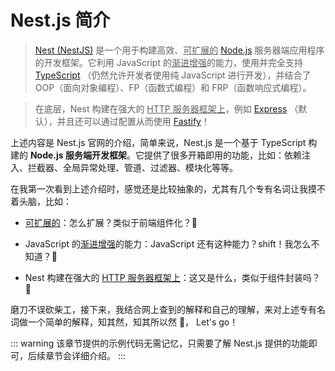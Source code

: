 # Nest.js 简介

> [Nest (NestJS)](https://nestjs.bootcss.com/) 是一个用于构建高效、<u>可扩展的</u> [Node.js](https://nodejs.org/en) 服务器端应用程序的开发框架。它利用 JavaScript 的<u>渐进增强</u>的能力，使用并完全支持 [TypeScript](https://www.typescriptlang.org/) （仍然允许开发者使用纯 JavaScript 进行开发），并结合了 OOP（面向对象编程）、FP（函数式编程）和 FRP（函数响应式编程）。

> 在底层，Nest 构建在强大的 <u>HTTP 服务器框架上</u>，例如 [Express](https://expressjs.com/) （默认），并且还可以通过配置从而使用 [Fastify](https://github.com/fastify/fastify)！

上述内容是 Nest.js 官网的介绍，简单来说，Nest.js 是一个基于 TypeScript 构建的 **Node.js 服务端开发框架**。它提供了很多开箱即用的功能，比如：依赖注入、拦截器、全局异常处理、管道、过滤器、模块化等等。

在我第一次看到上述介绍时，感觉还是比较抽象的，尤其有几个专有名词让我摸不着头脑，比如：

- <u>可扩展的</u>：怎么扩展？类似于前端组件化？🤔️

- JavaScript 的<u>渐进增强</u>的能力：JavaScript 还有这种能力？shift！我怎么不知道？🤨

- Nest 构建在强大的 <u>HTTP 服务器框架上</u>：这又是什么，类似于组件封装吗？🧐

磨刀不误砍柴工，接下来，我结合网上查到的解释和自己的理解，来对上述专有名词做一个简单的解释，知其然，知其所以然 👀， Let's go！

::: warning
该章节提供的示例代码无需记忆，只需要了解 Nest.js 提供的功能即可，后续章节会详细介绍。
:::